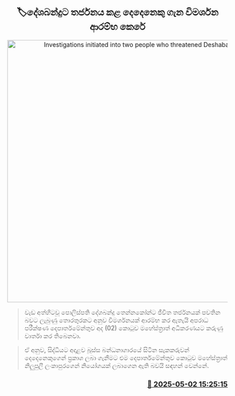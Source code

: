 <p align='center'><b><h2 align='center' title='Investigations initiated into two people who threatened Deshabandu'>🏷දේශබන්දුට තර්ජනය කළ දෙදෙනෙකු ගැන විමර්ශන ආරම්භ කෙරේ</h2></b></p>
<p align='center'><img src='https://helakuru.sgp1.cdn.digitaloceanspaces.com/esana/images/lib/deshabandu-thennakoon-3983.jpg' width='600' alt='Investigations initiated into two people who threatened Deshabandu'></p>

> වැඩ අත්හිටවූ පොලිස්පති දේශබන්දු තෙන්නකෝන්ට ජීවිත තර්ජනයක් පවතින බවට ලැබුණු තොරතුරකට අනුව විමර්ශනයක් ආරම්භ කර ඇතැයි අපරාධ පරීක්ෂණ දෙපාර්තමේන්තුව අද (02) කොටුව මහේස්ත්‍රාත් අධිකරණයට කරුණු වාර්තා කර තිබෙනවා.

> ඒ අනුව, සිද්ධියට අදාළව බූස්ස බන්ධනාගාරයේ සිටින සැකකරුවන් දෙදෙනෙකුගෙන් ප්‍රකාශ ලබා ගැනීමට එම දෙපාර්තමේන්තුව කොටුව මහේස්ත්‍රාත් නිලුපුලී ලංකාපුරගෙන් නියෝගයක් ලබාගෙන ඇති බවයි සඳහන් වෙන්නේ.



<h3 align='right'><a href='https://www.helakuru.lk/esana/p/109752/'>📅 2025-05-02 15:25:15</a></h3>
